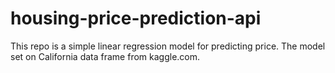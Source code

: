 # housing-price-prediction-api
This repo is a simple linear regression model for predicting price.
The model set on California data frame from kaggle.com.
